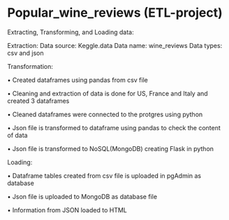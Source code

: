 # Popular_wine_reviews (ETL-project)
Extracting, Transforming, and Loading data:

Extraction:
Data source: Keggle.data
Data name: wine_reviews
Data types: csv and json

Transformation:

•	Created dataframes using pandas from csv file

•	Cleaning and extraction of data is done for US, France and Italy and created 3 dataframes

•	Cleaned dataframes were connected to the protgres using python

•	Json file is transformed to dataframe using pandas to check the content of data

•	Json file is transformed to NoSQL(MongoDB) creating Flask in python

Loading:

•	Dataframe tables created from csv file is uploaded in pgAdmin as database

•	Json file is uploaded to MongoDB as database file

•	Information from JSON loaded to HTML

